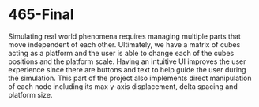 # 465-Final

Simulating real world phenomena requires managing multiple parts that move independent of each other. Ultimately, we have a matrix of cubes acting as a platform and the user is able to change each of the cubes positions and the platform scale. Having an intuitive UI improves the user experience since there are buttons and text to help guide the user during the simulation. This part of the project also implements direct manipulation of each node including its max y-axis displacement, delta spacing and platform size.
